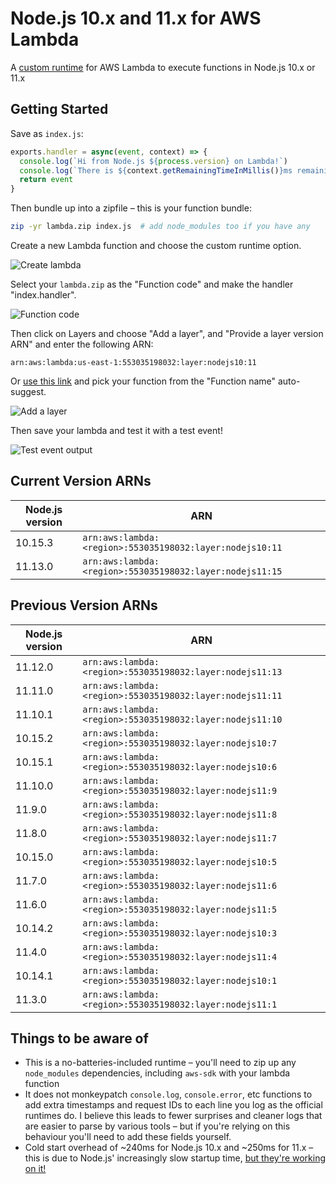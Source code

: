 # Node.js 10.x and 11.x for AWS Lambda

A [custom runtime](https://aws.amazon.com/about-aws/whats-new/2018/11/aws-lambda-now-supports-custom-runtimes-and-layers/)
for AWS Lambda to execute functions in Node.js 10.x or 11.x

## Getting Started

Save as `index.js`:

```js
exports.handler = async(event, context) => {
  console.log(`Hi from Node.js ${process.version} on Lambda!`)
  console.log(`There is ${context.getRemainingTimeInMillis()}ms remaining`)
  return event
}
```

Then bundle up into a zipfile – this is your function bundle:

```sh
zip -yr lambda.zip index.js  # add node_modules too if you have any
```

Create a new Lambda function and choose the custom runtime option.

![Create lambda](https://raw.githubusercontent.com/lambci/node-custom-lambda/master/img/create.png "Create lambda screenshot")

Select your `lambda.zip` as the "Function code" and make the handler "index.handler".

![Function code](https://raw.githubusercontent.com/lambci/node-custom-lambda/master/img/function_code.png "Function code setup screenshot")

Then click on Layers and choose "Add a layer", and "Provide a layer version ARN" and enter the following ARN:

```
arn:aws:lambda:us-east-1:553035198032:layer:nodejs10:11
```

Or [use this link](https://console.aws.amazon.com/lambda/home?region=us-east-1#/connect/layer?layer=arn:aws:lambda:us-east-1:553035198032:layer:nodejs10:11) and pick your function from the "Function name" auto-suggest.

![Add a layer](https://raw.githubusercontent.com/lambci/node-custom-lambda/master/img/layer.png "Add a layer screenshot")

Then save your lambda and test it with a test event!

![Test event output](https://raw.githubusercontent.com/lambci/node-custom-lambda/master/img/log.png "Test event output screenshot")

## Current Version ARNs

| Node.js version | ARN |
| --- | --- |
| 10.15.3 | `arn:aws:lambda:<region>:553035198032:layer:nodejs10:11` |
| 11.13.0 | `arn:aws:lambda:<region>:553035198032:layer:nodejs11:15` |

## Previous Version ARNs

| Node.js version | ARN |
| --- | --- |
| 11.12.0 | `arn:aws:lambda:<region>:553035198032:layer:nodejs11:13` |
| 11.11.0 | `arn:aws:lambda:<region>:553035198032:layer:nodejs11:11` |
| 11.10.1 | `arn:aws:lambda:<region>:553035198032:layer:nodejs11:10` |
| 10.15.2 | `arn:aws:lambda:<region>:553035198032:layer:nodejs10:7` |
| 10.15.1 | `arn:aws:lambda:<region>:553035198032:layer:nodejs10:6` |
| 11.10.0 | `arn:aws:lambda:<region>:553035198032:layer:nodejs11:9` |
| 11.9.0 | `arn:aws:lambda:<region>:553035198032:layer:nodejs11:8` |
| 11.8.0 | `arn:aws:lambda:<region>:553035198032:layer:nodejs11:7` |
| 10.15.0 | `arn:aws:lambda:<region>:553035198032:layer:nodejs10:5` |
| 11.7.0 | `arn:aws:lambda:<region>:553035198032:layer:nodejs11:6` |
| 11.6.0 | `arn:aws:lambda:<region>:553035198032:layer:nodejs11:5` |
| 10.14.2 | `arn:aws:lambda:<region>:553035198032:layer:nodejs10:3` |
| 11.4.0 | `arn:aws:lambda:<region>:553035198032:layer:nodejs11:4` |
| 10.14.1 | `arn:aws:lambda:<region>:553035198032:layer:nodejs10:1` |
| 11.3.0 | `arn:aws:lambda:<region>:553035198032:layer:nodejs11:1` |

## Things to be aware of

* This is a no-batteries-included runtime – you'll need to zip up any
  `node_modules` dependencies, including `aws-sdk` with your lambda function
* It does not monkeypatch `console.log`, `console.error`, etc
  functions to add extra timestamps and request IDs to each line you log as the
  official runtimes do. I believe this leads to fewer surprises and cleaner
  logs that are easier to parse by various tools – but if you're
  relying on this behaviour you'll need to add these fields yourself.
* Cold start overhead of ~240ms for Node.js 10.x and ~250ms for 11.x – this
  is due to Node.js' increasingly slow startup time,
  [but they're working on it!](https://github.com/nodejs/node/issues/17058)
